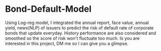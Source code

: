 # Bond-Default-Model
Using Log-reg model, I integrated the annual report, face value, annual yield, news(NLP) of issuers to predict the risk of default rate of corporate bonds that update everyday. History performance are also considered and smoothed so the score of risk won't fluctuate too much. Is you are interested in this project, DM me so I can give you a glimpse.
